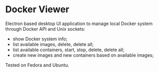 # Docker Viewer

Electron based desktop UI application to manage local Docker system through Docker API and Unix sockets:
- show Docker system info;
- list available images, delete, delete all;
- list available containers, start, stop, delete, delete all;
- create new images and new containers based on available images;

Tested on Fedora and Ubuntu.
